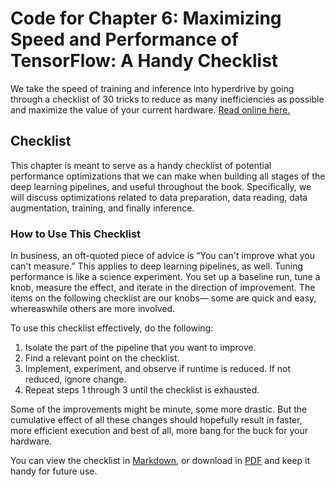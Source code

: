 # Code for Chapter 6: Maximizing Speed and Performance of TensorFlow: A Handy Checklist

We take the speed of training and inference into hyperdrive by going through a checklist of 30 tricks to reduce as many inefficiencies as possible and maximize the value of your current hardware. [Read online here.](https://learning.oreilly.com/library/view/practical-deep-learning/9781492034858/ch06.html)

## Checklist

This chapter is meant to serve as a handy checklist of potential performance optimizations that we can make when building all stages of the deep learning pipelines, and useful throughout the book. Specifically, we will discuss optimizations related to data preparation, data reading, data augmentation, training, and finally inference.

### How to Use This Checklist

In business, an oft-quoted piece of advice is “You can't improve what you can't measure.” This applies to deep learning pipelines, as well. Tuning performance is like a science experiment. You set up a baseline run, tune a knob, measure the effect, and iterate in the direction of improvement. The items on the following checklist are our knobs— some are quick and easy, whereaswhile others are more involved.

To use this checklist effectively, do the following:
1. Isolate the part of the pipeline that you want to improve.
2. Find a relevant point on the checklist.
3. Implement, experiment, and observe if runtime is reduced. If not reduced, ignore change.
4. Repeat steps 1 through 3 until the checklist is exhausted.

Some of the improvements might be minute, some more drastic. But the cumulative effect of all these changes should hopefully result in faster, more efficient execution and best of all, more bang for the buck for your hardware.

You can view the checklist in [Markdown](https://github.com/PracticalDL/Practical-Deep-Learning-Book/blob/master/code/chapter-6/Performance-Checklist.md), or download in [PDF](https://github.com/PracticalDL/Practical-Deep-Learning-Book/blob/master/code/chapter-6/Performance-Checklist.pdf) and keep it handy for future use.
